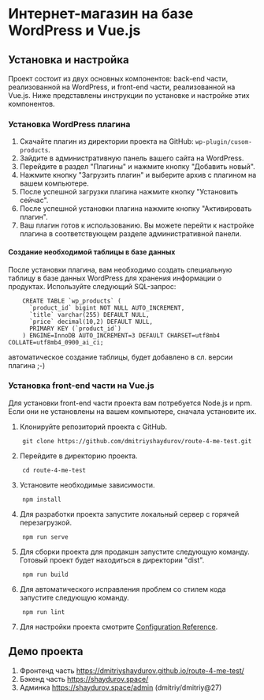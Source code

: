 # Интернет-магазин на базе WordPress и Vue.js

## Установка и настройка

Проект состоит из двух основных компонентов: back-end части, реализованной на WordPress, и front-end части, реализованной на Vue.js. Ниже представлены инструкции по установке и настройке этих компонентов.

### Установка WordPress плагина

1. Скачайте плагин из директории проекта на GitHub: `wp-plugin/cusom-products`.
2. Зайдите в административную панель вашего сайта на WordPress.
3. Перейдите в раздел "Плагины" и нажмите кнопку "Добавить новый".
4. Нажмите кнопку "Загрузить плагин" и выберите архив с плагином на вашем компьютере.
5. После успешной загрузки плагина нажмите кнопку "Установить сейчас".
6. После успешной установки плагина нажмите кнопку "Активировать плагин".
7. Ваш плагин готов к использованию. Вы можете перейти к настройке плагина в соответствующем разделе административной панели.

#### Создание необходимой таблицы в базе данных

После установки плагина, вам необходимо создать специальную таблицу в базе данных WordPress для хранения информации о продуктах. Используйте следующий SQL-запрос:
```
    CREATE TABLE `wp_products` (
      `product_id` bigint NOT NULL AUTO_INCREMENT,
      `title` varchar(255) DEFAULT NULL,
      `price` decimal(10,2) DEFAULT NULL,
      PRIMARY KEY (`product_id`)
    ) ENGINE=InnoDB AUTO_INCREMENT=3 DEFAULT CHARSET=utf8mb4 COLLATE=utf8mb4_0900_ai_ci;
```
автоматическое создание таблицы, будет добавлено в сл. версии плагина ;-)
### Установка front-end части на Vue.js

Для установки front-end части проекта вам потребуется Node.js и npm. Если они не установлены на вашем компьютере, сначала установите их.

1. Клонируйте репозиторий проекта с GitHub.
```
    git clone https://github.com/dmitriyshaydurov/route-4-me-test.git
```
2. Перейдите в директорию проекта.
```
    cd route-4-me-test
```
3. Установите необходимые зависимости.
```
    npm install
```
4. Для разработки проекта запустите локальный сервер с горячей перезагрузкой.
```
    npm run serve
```
5. Для сборки проекта для продакшн запустите следующую команду. Готовый проект будет находиться в директории "dist".
```
    npm run build
```
6. Для автоматического исправления проблем со стилем кода запустите следующую команду.
```
    npm run lint
```
7. Для настройки проекта смотрите [Configuration Reference](https://cli.vuejs.org/config/).

## Демо проекта
1. Фронтенд часть https://dmitriyshaydurov.github.io/route-4-me-test/
2. Бэкенд часть https://shaydurov.space/
3. Aдминка https://shaydurov.space/admin (dmitriy/dmitriy@27)


